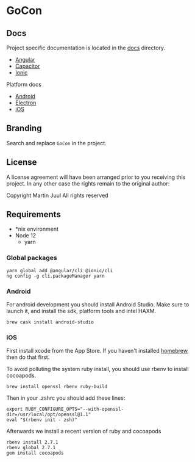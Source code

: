 # GoCon

## Docs

Project specific documentation is located in the [docs](/docs) directory.

+ [Angular](https://angular.io/docs)
+ [Capacitor](https://capacitorjs.com/docs)
+ [Ionic](https://ionicframework.com/docs)

Platform docs

+ [Android](https://developer.android.com/docs)
+ [Electron](https://www.electronjs.org/docs)
+ [iOS](https://developer.apple.com/documentation/)

## Branding

Search and replace `GoCon` in the project.

## License

A license agreement will have been arranged prior to you receiving this project.
In any other case the rights remain to the original author:

Copyright Martin Juul
All rights reserved

## Requirements

+ *nix environment
+ Node 12
    + yarn

### Global packages

```shell script
yarn global add @angular/cli @ionic/cli
ng config -g cli.packageManager yarn
```

### Android

For android development you should install Android Studio. Make sure to launch it, and install the sdk, platform tools and intel HAXM.

```shell script
brew cask install android-studio
```

### iOS

First install xcode from the App Store. If you haven't installed [homebrew](https://brew.sh), then do that first.

To avoid polluting the system ruby install, you should use rbenv to install cocoapods.

```shell script
brew install openssl rbenv ruby-build
```

Then in your .zshrc you should add these lines:

```shell script
export RUBY_CONFIGURE_OPTS="--with-openssl-dir=/usr/local/opt/openssl@1.1"
eval "$(rbenv init - zsh)"
```

Afterwards we install a recent version of ruby and cocoapods

```shell script
rbenv install 2.7.1
rbenv global 2.7.1
gem install cocoapods
```

